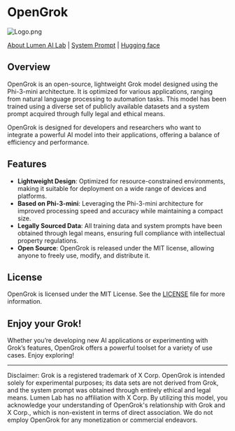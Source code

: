 # OpenGrok

![Logo.png](https://i.postimg.cc/s22mwdgk/ES-TD.png)

[About Lumen AI Lab](https://lumenlab.cc) | [System Prompt](https://huggingface.co/Lumen-Lab/OpenGrok/blob/main/system_prompt.md) | [Hugging face](https://huggingface.co/Lumen-Lab/OpenGrok/)

## Overview

OpenGrok is an open-source, lightweight Grok model designed using the Phi-3-mini architecture. It is optimized for various applications, ranging from natural language processing to automation tasks. This model has been trained using a diverse set of publicly available datasets and a system prompt acquired through fully legal and ethical means.

OpenGrok is designed for developers and researchers who want to integrate a powerful AI model into their applications, offering a balance of efficiency and performance.

## Features

- **Lightweight Design**: Optimized for resource-constrained environments, making it suitable for deployment on a wide range of devices and platforms.
- **Based on Phi-3-mini**: Leveraging the Phi-3-mini architecture for improved processing speed and accuracy while maintaining a compact size.
- **Legally Sourced Data**: All training data and system prompts have been obtained through legal means, ensuring full compliance with intellectual property regulations.
- **Open Source**: OpenGrok is released under the MIT license, allowing anyone to freely use, modify, and distribute it.

## License

OpenGrok is licensed under the MIT License. See the [LICENSE](LICENSE) file for more information.

## Enjoy your Grok!

Whether you’re developing new AI applications or experimenting with Grok’s features, OpenGrok offers a powerful toolset for a variety of use cases. Enjoy exploring!

---

Disclaimer: Grok is a registered trademark of X Corp. OpenGrok is intended solely for experimental purposes; its data sets are not derived from Grok, and the system prompt was obtained through entirely ethical and legal means. Lumen Lab has no affiliation with X Corp. By utilizing this model, you acknowledge your understanding of OpenGrok's relationship with Grok and X Corp., which is non-existent in terms of direct association. We do not employ OpenGrok for any monetization or commercial endeavors.

